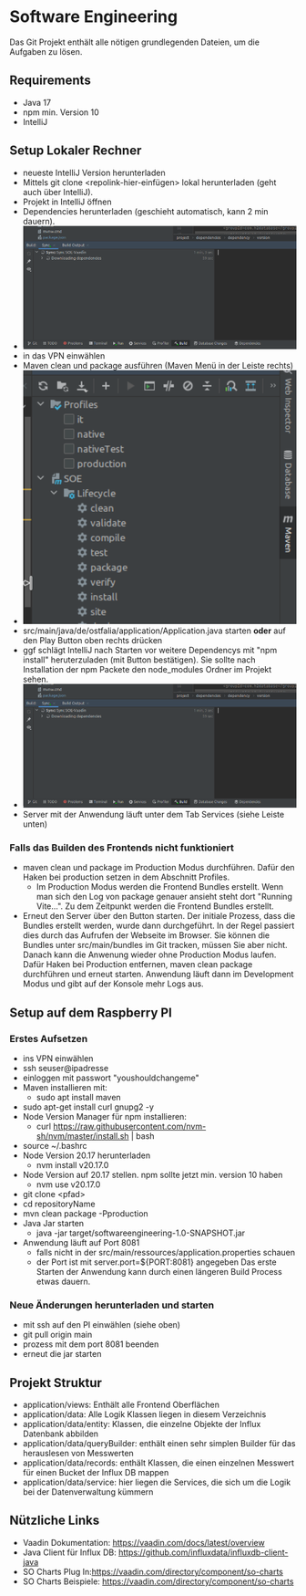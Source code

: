 # Software Engineering
Das Git Projekt enthält alle nötigen grundlegenden Dateien, um die Aufgaben zu lösen.

## Requirements
- Java 17
- npm min. Version 10
- IntelliJ

## Setup Lokaler Rechner
- neueste IntelliJ Version herunterladen
- Mittels git clone \<repolink-hier-einfügen> lokal herunterladen \(geht auch über IntelliJ\).
- Projekt in IntelliJ öffnen
- Dependencies herunterladen (geschieht automatisch, kann 2 min dauern).
- <img src="/doc-images/build.png" width="500px">
- in das VPN einwählen
- Maven clean und package ausführen (Maven Menü in der Leiste rechts)
- <img src="/doc-images/maven.png" width="500px">
- src/main/java/de/ostfalia/application/Application.java starten <b>oder</b> auf den Play Button oben rechts drücken
- ggf schlägt IntelliJ nach Starten vor weitere Dependencys mit "npm install" heruterzuladen \(mit Button bestätigen\). Sie sollte nach Installation der npm Packete den node_modules Ordner im Projekt sehen.</br>
- <img src="/doc-images/build.png" width="500px">
- Server mit der Anwendung läuft unter dem Tab Services \(siehe Leiste unten\)

### Falls das Builden des Frontends nicht funktioniert 
- maven clean und package im Production Modus durchführen. Dafür den Haken bei production setzen in dem Abschnitt Profiles.
  -  Im Production Modus werden die Frontend Bundles erstellt. Wenn man sich den Log von package genauer ansieht
  steht dort "Running Vite...". Zu dem Zeitpunkt werden die Frontend Bundles erstellt.
- Erneut den Server über den Button starten. Der initiale Prozess, dass die Bundles erstellt werden, wurde dann durchgeführt.
In der Regel passiert dies durch das Aufrufen der Webseite im Browser. Sie können die Bundles unter src/main/bundles im Git tracken, müssen Sie aber nicht.
  Danach kann die Anwenung wieder ohne Production Modus laufen. Dafür Haken bei Production entfernen,
  maven clean package durchführen und erneut starten. Anwendung läuft dann im Development Modus und gibt auf der Konsole mehr Logs aus.

## Setup auf dem Raspberry PI
### Erstes Aufsetzen
- ins VPN einwählen
- ssh seuser@ipadresse
- einloggen mit passwort "youshouldchangeme"
- Maven installieren mit: 
  - sudo apt install maven
- sudo apt-get install curl gnupg2 -y
- Node Version Manager für npm installieren: 
  - curl https://raw.githubusercontent.com/nvm-sh/nvm/master/install.sh  | bash
- source ~/.bashrc
- Node Version 20.17 herunterladen
  - nvm install v20.17.0
- Node Version auf 20.17 stellen. npm sollte jetzt min. version 10 haben
  - nvm use v20.17.0
- git clone \<pfad\>
- cd repositoryName
- mvn clean package -Pproduction
- Java Jar starten
  - java -jar target/softwareengineering-1.0-SNAPSHOT.jar
- Anwendung läuft auf Port 8081
  - falls nicht in der src/main/ressources/application.properties schauen
  - der Port ist mit server.port=${PORT:8081} angegeben
Das erste Starten der Anwendung kann durch einen längeren Build Process etwas dauern.

### Neue Änderungen herunterladen und starten
- mit ssh auf den PI einwählen (siehe oben)
- git pull origin main 
- prozess mit dem port 8081 beenden
- erneut die jar starten

## Projekt Struktur
- application/views: Enthält alle Frontend Oberflächen
- application/data: Alle Logik Klassen liegen in diesem Verzeichnis
- application/data/entity: Klassen, die einzelne Objekte der Influx Datenbank abbilden
- application/data/queryBuilder: enthält einen sehr simplen Builder für das herauslesen von Messwerten
- application/data/records: enthält Klassen, die einen einzelnen Messwert für einen Bucket der Influx DB mappen
- application/data/service: hier liegen die Services, die sich um die Logik bei der Datenverwaltung kümmern

## Nützliche Links
- Vaadin Dokumentation: https://vaadin.com/docs/latest/overview
- Java Client für Influx DB: https://github.com/influxdata/influxdb-client-java
- SO Charts Plug In:https://vaadin.com/directory/component/so-charts
- SO Charts Beispiele: https://vaadin.com/directory/component/so-charts

